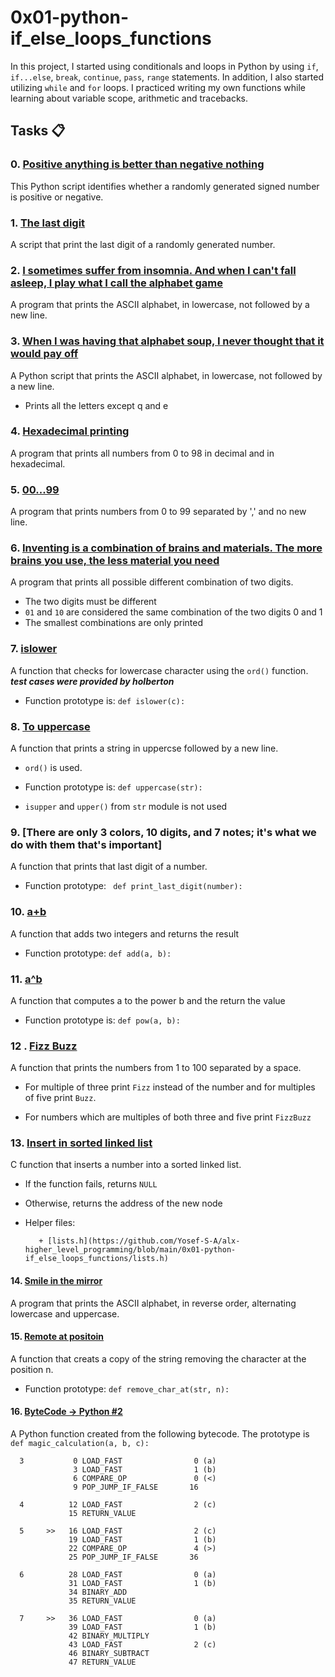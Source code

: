 # 0x01-python-if_else_loops_functions
In this project, I started using conditionals and loops in Python by using ```if```, ```if...else```, ```break```, ```continue```, ```pass```, ```range``` statements. In addition, I also started utilizing ```while``` and ```for``` loops. I practiced writing my own functions while learning about variable scope, arithmetic and tracebacks.

## Tasks :clipboard:

### 0. [Positive anything is better than negative nothing](https://github.com/Yosef-S-A/alx-higher_level_programming/blob/main/0x01-python-if_else_loops_functions/0-positive_or_negative.py)

This Python script identifies whether a randomly generated signed number is positive or negative.

### 1. [The last digit](https://github.com/Yosef-S-A/alx-higher_level_programming/blob/main/0x01-python-if_else_loops_functions/1-last_digit.py)

A script that print the last digit of a randomly generated number.

### 2. [I sometimes suffer from insomnia. And when I can't fall asleep, I play what I call the alphabet game](https://github.com/Yosef-S-A/alx-higher_level_programming/blob/main/0x01-python-if_else_loops_functions/2-print_alphabet.py)

A program that prints the ASCII alphabet, in lowercase, not followed by a new line.

### 3. [When I was having that alphabet soup, I never thought that it would pay off](https://github.com/Yosef-S-A/alx-higher_level_programming/blob/main/0x01-python-if_else_loops_functions/3-print_alphabt.py)

A Python script that prints the ASCII alphabet, in lowercase, not followed by a new line.
  + Prints all the letters except q and e

### 4. [Hexadecimal printing](https://github.com/Yosef-S-A/alx-higher_level_programming/blob/main/0x01-python-if_else_loops_functions/4-print_hexa.py)

A program that prints all numbers from 0 to 98 in decimal and in hexadecimal.

### 5. [00...99](https://github.com/Yosef-S-A/alx-higher_level_programming/blob/main/0x01-python-if_else_loops_functions/5-print_comb2.py)

A program that prints numbers from 0 to 99 separated by ',' and no new line.

### 6. [Inventing is a combination of brains and materials. The more brains you use, the less material you need](https://github.com/Yosef-S-A/alx-higher_level_programming/blob/main/0x01-python-if_else_loops_functions/6-print_comb3.py)

A program that prints all possible different combination of two digits.

  + The two digits must be different
  + ```01``` and ```10``` are considered the same combination of the two digits 0 and 1
  + The smallest combinations are only printed

### 7. [islower](https://github.com/Yosef-S-A/alx-higher_level_programming/blob/main/0x01-python-if_else_loops_functions/7-islower.py)

A function that checks for lowercase character using the ```ord()``` function. 
  ***test cases were provided by holberton***
 
 + Function prototype is:
   ```def islower(c):```

### 8. [To uppercase](https://github.com/Yosef-S-A/alx-higher_level_programming/blob/main/0x01-python-if_else_loops_functions/8-uppercase.py)

A function that prints a string in uppercse followed by a new line.

  + ```ord()``` is used.

  + Function prototype is:
    ```def uppercase(str):```

  + ```isupper``` and ```upper()``` from ```str``` module is not used


### 9. [There are only 3 colors, 10 digits, and 7 notes; it's what we do with them that's important]

A function that prints that last digit of a number.

  + Function prototype:
    ``` def print_last_digit(number):```

### 10. [a+b](https://github.com/Yosef-S-A/alx-higher_level_programming/blob/main/0x01-python-if_else_loops_functions/10-add.py)

A function that adds two integers and returns the result

  + Function prototype:
    ``` def add(a, b): ```

### 11. [a^b](https://github.com/Yosef-S-A/alx-higher_level_programming/blob/main/0x01-python-if_else_loops_functions/11-pow.py)

A function that computes a to the power b and the return the value

  + Function prototype is:
  ``` def pow(a, b): ```

### 12 . [Fizz Buzz](https://github.com/Yosef-S-A/alx-higher_level_programming/blob/main/0x01-python-if_else_loops_functions/12-fizzbuzz.py)

A function that prints the numbers from 1 to 100 separated by a space. 
 
 + For multiple of three print ```Fizz``` instead of the number and for multiples of five print ```Buzz```.

 + For numbers which are multiples of both three and five print ```FizzBuzz```

### 13. [Insert in sorted linked list](https://github.com/Yosef-S-A/alx-higher_level_programming/blob/main/0x01-python-if_else_loops_functions/13-insert_number.c)

C function that inserts a number into a sorted linked list.

  + If the function fails, returns ```NULL```

  + Otherwise, returns the address of the new node

  + Helper files:

    	   + [lists.h](https://github.com/Yosef-S-A/alx-higher_level_programming/blob/main/0x01-python-if_else_loops_functions/lists.h)

#### 14. [Smile in the mirror](https://github.com/Yosef-S-A/alx-higher_level_programming/blob/main/0x01-python-if_else_loops_functions/100-print_tebahpla.py)

A program that prints the ASCII alphabet, in reverse order, alternating lowercase and uppercase.

#### 15. [Remote at positoin](https://github.com/Yosef-S-A/alx-higher_level_programming/blob/main/0x01-python-if_else_loops_functions/101-remove_char_at.py)

A function that creats a copy of the string removing the character at the position n.

  + Function prototype: 
    ```def remove_char_at(str, n):```

#### 16. [ByteCode -> Python #2](https://github.com/Yosef-S-A/alx-higher_level_programming/blob/main/0x01-python-if_else_loops_functions/102-magic_calculation.py)

A Python function created from the following bytecode. The prototype is ``` def magic_calculation(a, b, c): ```

```
  3           0 LOAD_FAST                0 (a)
              3 LOAD_FAST                1 (b)
              6 COMPARE_OP               0 (<)
              9 POP_JUMP_IF_FALSE       16

  4          12 LOAD_FAST                2 (c)
             15 RETURN_VALUE

  5     >>   16 LOAD_FAST                2 (c)
             19 LOAD_FAST                1 (b)
             22 COMPARE_OP               4 (>)
             25 POP_JUMP_IF_FALSE       36

  6          28 LOAD_FAST                0 (a)
             31 LOAD_FAST                1 (b)
             34 BINARY_ADD
             35 RETURN_VALUE

  7     >>   36 LOAD_FAST                0 (a)
             39 LOAD_FAST                1 (b)
             42 BINARY_MULTIPLY
             43 LOAD_FAST                2 (c)
             46 BINARY_SUBTRACT
             47 RETURN_VALUE

```